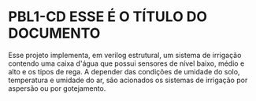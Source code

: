 # PBL1-CD ESSE É O TÍTULO DO DOCUMENTO
Esse projeto implementa, em verilog estrutural, um sistema de irrigação contendo uma caixa d'água que possui sensores de nível baixo, médio e alto e os tipos de rega. A depender das condições de umidade do solo, temperatura e umidade do ar, são acionados os sistemas de irrigação por aspersão ou por gotejamento. 
